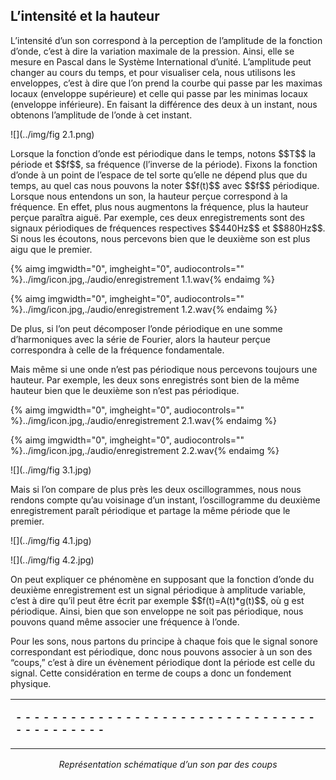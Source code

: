 ## L’intensité et la hauteur

<p>
L&rsquo;intensit&eacute; d&rsquo;un son correspond &agrave; la perception de l&rsquo;amplitude de la fonction d&rsquo;onde, c&rsquo;est &agrave; dire la variation maximale de la pression. Ainsi, elle se mesure en Pascal dans le Syst&egrave;me International d&rsquo;unit&eacute;. L&rsquo;amplitude peut changer au cours du temps, et pour visualiser cela, nous utilisons les enveloppes, c&rsquo;est &agrave; dire que l&rsquo;on prend la courbe qui passe par les maximas locaux (enveloppe sup&eacute;rieure) et celle qui passe par les minimas locaux (enveloppe inf&eacute;rieure). En faisant la diff&eacute;rence des deux &agrave; un instant, nous obtenons l&rsquo;amplitude de l&rsquo;onde &agrave; cet instant.
</p>


![](../img/fig 2.1.png)
<p>Lorsque la fonction d&rsquo;onde est p&eacute;riodique dans le temps, notons $$T$$ la p&eacute;riode et $$f$$, sa fr&eacute;quence (l&rsquo;inverse de la p&eacute;riode). Fixons la fonction d&rsquo;onde &agrave; un point de l&rsquo;espace de tel sorte qu&rsquo;elle ne d&eacute;pend plus que du temps, au quel cas nous pouvons la noter $$f(t)$$ avec $$f$$ p&eacute;riodique. Lorsque nous entendons un son, la hauteur per&ccedil;ue correspond &agrave; la fr&eacute;quence. En effet, plus nous augmentons la fr&eacute;quence, plus la hauteur per&ccedil;ue para&icirc;tra aigu&euml;. Par exemple, ces deux enregistrements sont des signaux p&eacute;riodiques de fr&eacute;quences respectives $$440Hz$$ et $$880Hz$$. Si nous les &eacute;coutons, nous percevons bien que le deuxi&egrave;me son est plus aigu que le premier.</p>

{% aimg imgwidth="0", imgheight="0", audiocontrols="" %}../img/icon.jpg,./audio/enregistrement 1.1.wav{% endaimg %}

{% aimg imgwidth="0", imgheight="0", audiocontrols="" %}../img/icon.jpg,./audio/enregistrement 1.2.wav{% endaimg %}

<p>De plus, si l&rsquo;on peut d&eacute;composer l&rsquo;onde p&eacute;riodique en une somme d&rsquo;harmoniques avec la s&eacute;rie de Fourier, alors la hauteur per&ccedil;ue correspondra &agrave; celle de la fr&eacute;quence fondamentale.</p>

<p>
Mais m&ecirc;me si une onde n&rsquo;est pas p&eacute;riodique nous percevons toujours une hauteur. Par exemple, les deux sons enregistr&eacute;s sont bien de la m&ecirc;me hauteur bien que le deuxi&egrave;me son n&rsquo;est pas p&eacute;riodique.
</p>

{% aimg imgwidth="0", imgheight="0", audiocontrols="" %}../img/icon.jpg,./audio/enregistrement 2.1.wav{% endaimg %}

{% aimg imgwidth="0", imgheight="0", audiocontrols="" %}../img/icon.jpg,./audio/enregistrement 2.2.wav{% endaimg %}

![](../img/fig 3.1.jpg)

<p>
Mais si l&rsquo;on compare de plus pr&egrave;s les deux oscillogrammes, nous nous rendons compte qu&rsquo;au voisinage d&rsquo;un instant, l&rsquo;oscillogramme du deuxi&egrave;me enregistrement para&icirc;t p&eacute;riodique et partage la m&ecirc;me p&eacute;riode que le premier.
</p>


![](../img/fig 4.1.jpg)


![](../img/fig 4.2.jpg)

<p>
On peut expliquer ce ph&eacute;nom&egrave;ne en supposant que la fonction d&rsquo;onde du deuxi&egrave;me enregistrement est un signal p&eacute;riodique &agrave; amplitude variable, c&rsquo;est &agrave; dire qu&rsquo;il peut &ecirc;tre &eacute;crit par exemple $$f(t)=A(t)*g(t)$$, o&ugrave; g est p&eacute;riodique. Ainsi, bien que son enveloppe ne soit pas p&eacute;riodique, nous pouvons quand m&ecirc;me associer une fr&eacute;quence &agrave; l&rsquo;onde.</p>
<p>Pour les sons, nous partons du principe &agrave; chaque fois que le signal sonore correspondant est p&eacute;riodique, donc nous pouvons associer &agrave; un son des &ldquo;coups,&rdquo; c&rsquo;est &agrave; dire un &eacute;v&egrave;nement p&eacute;riodique dont la p&eacute;riode est celle du signal. Cette consid&eacute;ration en terme de coups a donc un fondement physique.
</p>

<table>
<tbody>
<tr>
<td>
<strong><p>- - - - - - - - - - - - - - - - - - - - - - - - - - - - - - - - - - - - - - - - - - -</p></strong>
</td>
</tr>
</tbody>
</table>
<p align="center"><em> Représentation schématique d’un son par des coups </em></p>